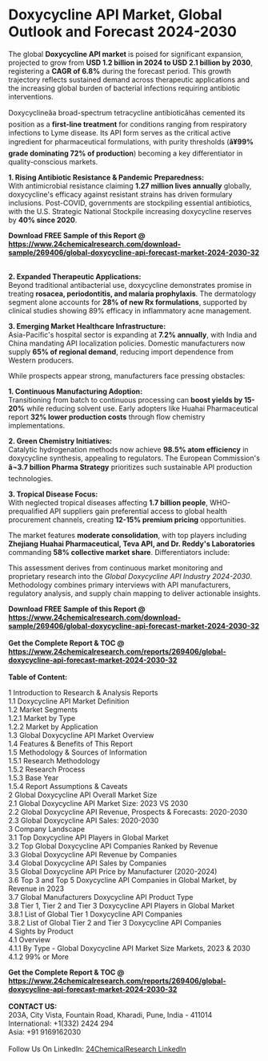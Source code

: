 <h1>Doxycycline API Market, Global Outlook and Forecast 2024-2030</h1><p>The global <strong>Doxycycline API market</strong> is poised for significant expansion, projected to grow from <strong>USD 1.2 billion in 2024 to USD 2.1 billion by 2030</strong>, registering a <strong>CAGR of 6.8%</strong> during the forecast period. This growth trajectory reflects sustained demand across therapeutic applications and the increasing global burden of bacterial infections requiring antibiotic interventions.</p><p>Doxycyclineâa broad-spectrum tetracycline antibioticâhas cemented its position as a <strong>first-line treatment</strong> for conditions ranging from respiratory infections to Lyme disease. Its API form serves as the critical active ingredient for pharmaceutical formulations, with purity thresholds (<strong>â¥99% grade dominating 72% of production</strong>) becoming a key differentiator in quality-conscious markets.</p><p><strong>1. Rising Antibiotic Resistance &amp; Pandemic Preparedness:</strong><br>
With antimicrobial resistance claiming <strong>1.27 million lives annually</strong> globally, doxycycline's efficacy against resistant strains has driven formulary inclusions. Post-COVID, governments are stockpiling essential antibiotics, with the U.S. Strategic National Stockpile increasing doxycycline reserves by <strong>40% since 2020</strong>.</p><div><b>Download FREE Sample of this Report @ 
            <a href="https://www.24chemicalresearch.com/download-sample/269406/global-doxycycline-api-forecast-market-2024-2030-32">
            https://www.24chemicalresearch.com/download-sample/269406/global-doxycycline-api-forecast-market-2024-2030-32</a></b></div><br><p><strong>2. Expanded Therapeutic Applications:</strong><br>
Beyond traditional antibacterial use, doxycycline demonstrates promise in treating <strong>rosacea, periodontitis, and malaria prophylaxis</strong>. The dermatology segment alone accounts for <strong>28% of new Rx formulations</strong>, supported by clinical studies showing 89% efficacy in inflammatory acne management.</p><p><strong>3. Emerging Market Healthcare Infrastructure:</strong><br>
Asia-Pacific's hospital sector is expanding at <strong>7.2% annually</strong>, with India and China mandating API localization policies. Domestic manufacturers now supply <strong>65% of regional demand</strong>, reducing import dependence from Western producers.</p><p>While prospects appear strong, manufacturers face pressing obstacles:</p><p><strong>1. Continuous Manufacturing Adoption:</strong><br>
Transitioning from batch to continuous processing can <strong>boost yields by 15-20%</strong> while reducing solvent use. Early adopters like Huahai Pharmaceutical report <strong>32% lower production costs</strong> through flow chemistry implementations.</p><p><strong>2. Green Chemistry Initiatives:</strong><br>
Catalytic hydrogenation methods now achieve <strong>98.5% atom efficiency</strong> in doxycycline synthesis, appealing to regulators. The European Commission's <strong>â¬3.7 billion Pharma Strategy</strong> prioritizes such sustainable API production technologies.</p><p><strong>3. Tropical Disease Focus:</strong><br>
With neglected tropical diseases affecting <strong>1.7 billion people</strong>, WHO-prequalified API suppliers gain preferential access to global health procurement channels, creating <strong>12-15% premium pricing</strong> opportunities.</p><p>The market features <strong>moderate consolidation</strong>, with top players including <strong>Zhejiang Huahai Pharmaceutical, Teva API, and Dr. Reddy's Laboratories</strong> commanding <strong>58% collective market share</strong>. Differentiators include:</p><p>This assessment derives from continuous market monitoring and proprietary research into the <em>Global Doxycycline API Industry 2024-2030</em>. Methodology combines primary interviews with API manufacturers, regulatory analysis, and supply chain mapping to deliver actionable insights.</p><div><b>Download FREE Sample of this Report @ 
            <a href="https://www.24chemicalresearch.com/download-sample/269406/global-doxycycline-api-forecast-market-2024-2030-32">
            https://www.24chemicalresearch.com/download-sample/269406/global-doxycycline-api-forecast-market-2024-2030-32</a></b></div><br><div><b>Get the Complete Report & TOC @ 
            <a href="https://www.24chemicalresearch.com/reports/269406/global-doxycycline-api-forecast-market-2024-2030-32">
            https://www.24chemicalresearch.com/reports/269406/global-doxycycline-api-forecast-market-2024-2030-32</a></b></div><br>
            <b>Table of Content:</b><p>1 Introduction to Research & Analysis Reports<br />
    1.1 Doxycycline API Market Definition<br />
    1.2 Market Segments<br />
        1.2.1 Market by Type<br />
        1.2.2 Market by Application<br />
    1.3 Global Doxycycline API Market Overview<br />
    1.4 Features & Benefits of This Report<br />
    1.5 Methodology & Sources of Information<br />
        1.5.1 Research Methodology<br />
        1.5.2 Research Process<br />
        1.5.3 Base Year<br />
        1.5.4 Report Assumptions & Caveats<br />
2 Global Doxycycline API Overall Market Size<br />
    2.1 Global Doxycycline API Market Size: 2023 VS 2030<br />
    2.2 Global Doxycycline API Revenue, Prospects & Forecasts: 2020-2030<br />
    2.3 Global Doxycycline API Sales: 2020-2030<br />
3 Company Landscape<br />
    3.1 Top Doxycycline API Players in Global Market<br />
    3.2 Top Global Doxycycline API Companies Ranked by Revenue<br />
    3.3 Global Doxycycline API Revenue by Companies<br />
    3.4 Global Doxycycline API Sales by Companies<br />
    3.5 Global Doxycycline API Price by Manufacturer (2020-2024)<br />
    3.6 Top 3 and Top 5 Doxycycline API Companies in Global Market, by Revenue in 2023<br />
    3.7 Global Manufacturers Doxycycline API Product Type<br />
    3.8 Tier 1, Tier 2 and Tier 3 Doxycycline API Players in Global Market<br />
        3.8.1 List of Global Tier 1 Doxycycline API Companies<br />
        3.8.2 List of Global Tier 2 and Tier 3 Doxycycline API Companies<br />
4 Sights by Product<br />
    4.1 Overview<br />
        4.1.1 By Type - Global Doxycycline API Market Size Markets, 2023 & 2030<br />
        4.1.2 99% or More<br />
</p><div><b>Get the Complete Report & TOC @ 
            <a href="https://www.24chemicalresearch.com/reports/269406/global-doxycycline-api-forecast-market-2024-2030-32">
            https://www.24chemicalresearch.com/reports/269406/global-doxycycline-api-forecast-market-2024-2030-32</a></b></div><br><b>CONTACT US:</b><br>
            203A, City Vista, Fountain Road, Kharadi, Pune, India - 411014<br>
            International: +1(332) 2424 294<br>
            Asia: +91 9169162030 <br><br>
            Follow Us On LinkedIn: <a href="https://www.linkedin.com/company/24chemicalresearch/">24ChemicalResearch LinkedIn</a>